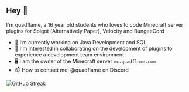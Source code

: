 ## Hey 👋
I'm quadflame, a 16 year old students who loves to code Minecraft server plugins for Spigot (Alternatively Paper), Velocity and BungeeCord

- 🔭 I’m currently working on Java Development and SQL
- 👯 I'm interested in collaborating on the development of plugins to experience a development team environment
- 🖥️ I am the owner of the Minecraft server `mc.quadflame.com`
- 📫 How to contact me: @quadflame on Discord

[![GitHub Streak](https://streak-stats.demolab.com?user=quadflame&theme=radical)](https://git.io/streak-stats)
